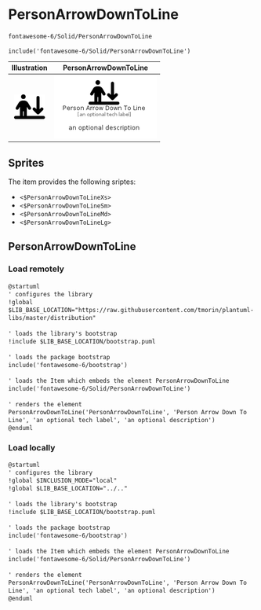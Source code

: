 # PersonArrowDownToLine


```text
fontawesome-6/Solid/PersonArrowDownToLine
```

```text
include('fontawesome-6/Solid/PersonArrowDownToLine')
```



| Illustration | PersonArrowDownToLine |
| :---: | :---: |
| ![illustration for Illustration](../../fontawesome-6/Solid/PersonArrowDownToLine.png) | ![illustration for PersonArrowDownToLine](../../fontawesome-6/Solid/PersonArrowDownToLine.Local.png) |



## Sprites
The item provides the following sriptes:

- `<$PersonArrowDownToLineXs>`
- `<$PersonArrowDownToLineSm>`
- `<$PersonArrowDownToLineMd>`
- `<$PersonArrowDownToLineLg>`





## PersonArrowDownToLine

### Load remotely
```plantuml
@startuml
' configures the library
!global $LIB_BASE_LOCATION="https://raw.githubusercontent.com/tmorin/plantuml-libs/master/distribution"

' loads the library's bootstrap
!include $LIB_BASE_LOCATION/bootstrap.puml

' loads the package bootstrap
include('fontawesome-6/bootstrap')

' loads the Item which embeds the element PersonArrowDownToLine
include('fontawesome-6/Solid/PersonArrowDownToLine')

' renders the element
PersonArrowDownToLine('PersonArrowDownToLine', 'Person Arrow Down To Line', 'an optional tech label', 'an optional description')
@enduml
```

### Load locally
```plantuml
@startuml
' configures the library
!global $INCLUSION_MODE="local"
!global $LIB_BASE_LOCATION="../.."

' loads the library's bootstrap
!include $LIB_BASE_LOCATION/bootstrap.puml

' loads the package bootstrap
include('fontawesome-6/bootstrap')

' loads the Item which embeds the element PersonArrowDownToLine
include('fontawesome-6/Solid/PersonArrowDownToLine')

' renders the element
PersonArrowDownToLine('PersonArrowDownToLine', 'Person Arrow Down To Line', 'an optional tech label', 'an optional description')
@enduml
```

